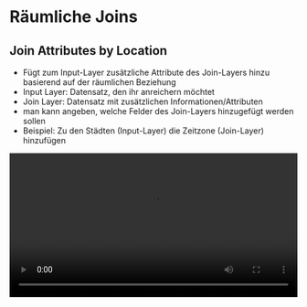 # Räumliche Joins

## Join Attributes by Location
* Fügt zum Input-Layer zusätzliche Attribute des Join-Layers hinzu basierend auf der räumlichen Beziehung
* Input Layer: Datensatz, den ihr anreichern möchtet
* Join Layer: Datensatz mit zusätzlichen Informationen/Attributen
* man kann angeben, welche Felder des Join-Layers hinzugefügt werden sollen
* Beispiel: Zu den Städten (Input-Layer) die Zeitzone (Join-Layer) hinzufügen

<video width="100%" controls src="https://courses.gistools.geog.uni-heidelberg.de/giscience/gis-einfuehrung/-/wikis/uploads/QGIS/videos/qgis_spatial_join.mp4"></video>
